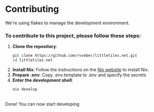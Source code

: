 # Contributing
We're using flakes to manage the development environment.

### To contribute to this project, please follow these steps:
1. **Clone the repository**:
   ```bash
   git clone https://github.com/rvveber/littletiles.net.git
   cd littletiles.net
    ```
2. **Install Nix**:
   Follow the instructions on the [Nix website](https://nixos.org/download.html) to install Nix.
3. **Prepare .env**:
   Copy .env.template to .env and specify the secrets
4. **Enter the development shell**:
   ```bash
   nix develop
   ```


<br>
Done! You can now start developing
